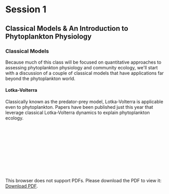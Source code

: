 # Session 1
## Classical Models & An Introduction to Phytoplankton Physiology

### Classical Models

Because much of this class will be focused on quantitative approaches to assessing phytoplankton physiology and community ecology, we'll start with a discussion of a couple of classical models that have applications far beyond the phytoplankton world. 

#### Lotka-Volterra

Classically known as the predator-prey model, Lotka-Volterra is applicable even to phytoplankton. Papers have been published just this year that leverage classical Lotka-Volterra dynamics to explain phytoplankton ecology. 

<object data="https://github.com/akrinos/2021-phyto-phys/tree/main/_literature/session1/hofmann2021.pdf" type="application/pdf" width="700px" height="700px">
    <embed src="https://github.com/akrinos/2021-phyto-phys/tree/main/_literature/session1/hofmann2021.pdf">
        <p>This browser does not support PDFs. Please download the PDF to view it: <a href="https://github.com/akrinos/2021-phyto-phys/tree/main/_literature/session1/hofmann2021.pdf">Download PDF</a>.</p>
    </embed>
</object>
